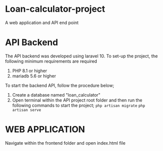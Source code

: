 # Loan-calculator-project
A web application and API end point

# API Backend 
The API backend was developed using laravel 10. To set-up the project, the following minimum requirements are required
1. PHP 8.1 or higher
2. mariadb 5.6 or higher

To start the backend API, follow the procedure below;
1. Create a database named "loan_calculator"
2. Open terminal within the API project root folder and then run the following commands to start the project;
`php artisan migrate`
`php artisan serve`

# WEB APPLICATION
Navigate within the frontend folder and open index.html file


